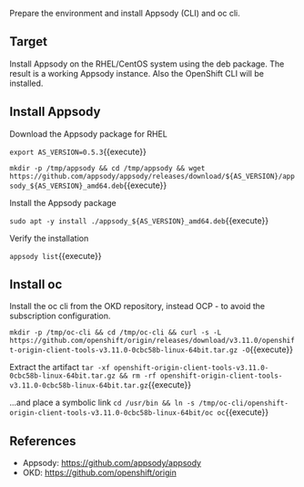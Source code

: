 Prepare the environment and install Appsody (CLI) and oc cli.

## Target

Install Appsody on the RHEL/CentOS system using the deb package. The result is a working Appsody instance.
Also the OpenShift CLI will be installed.

## Install Appsody

Download the Appsody package for RHEL

`export AS_VERSION=0.5.3`{{execute}}

`mkdir -p /tmp/appsody && cd /tmp/appsody && wget https://github.com/appsody/appsody/releases/download/${AS_VERSION}/appsody_${AS_VERSION}_amd64.deb`{{execute}}

Install the Appsody package

`sudo apt -y install ./appsody_${AS_VERSION}_amd64.deb`{{execute}}

Verify the installation

`appsody list`{{execute}}

## Install oc

Install the oc cli from the OKD repository, instead OCP - to avoid the subscription configuration.

`mkdir -p /tmp/oc-cli && cd /tmp/oc-cli && curl -s -L https://github.com/openshift/origin/releases/download/v3.11.0/openshift-origin-client-tools-v3.11.0-0cbc58b-linux-64bit.tar.gz -O`{{execute}}

Extract the artifact
`tar -xf openshift-origin-client-tools-v3.11.0-0cbc58b-linux-64bit.tar.gz && rm -rf openshift-origin-client-tools-v3.11.0-0cbc58b-linux-64bit.tar.gz`{{execute}}

...and place a symbolic link
`cd /usr/bin && ln -s /tmp/oc-cli/openshift-origin-client-tools-v3.11.0-0cbc58b-linux-64bit/oc oc`{{execute}}

## References

* Appsody: https://github.com/appsody/appsody
* OKD: https://github.com/openshift/origin